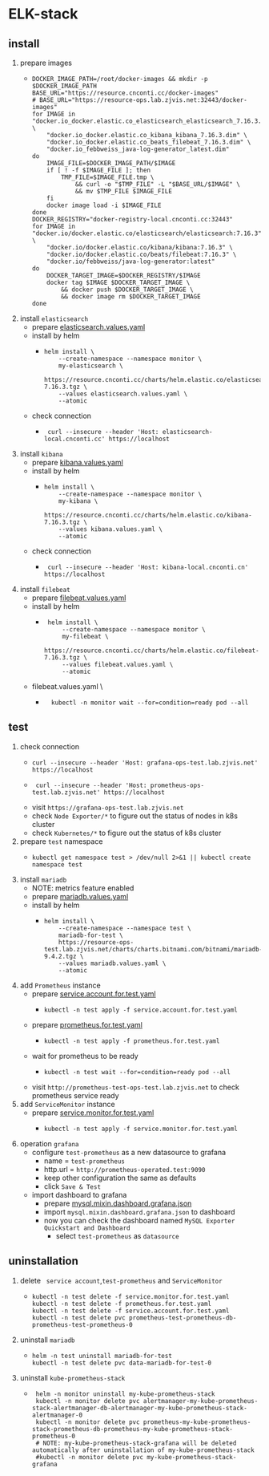 # ELK-stack

## install
1. prepare images
    * ```shell
      DOCKER_IMAGE_PATH=/root/docker-images && mkdir -p $DOCKER_IMAGE_PATH
      BASE_URL="https://resource.cnconti.cc/docker-images"
      # BASE_URL="https://resource-ops.lab.zjvis.net:32443/docker-images"
      for IMAGE in "docker.io_docker.elastic.co_elasticsearch_elasticsearch_7.16.3.dim" \
          "docker.io_docker.elastic.co_kibana_kibana_7.16.3.dim" \
          "docker.io_docker.elastic.co_beats_filebeat_7.16.3.dim" \
          "docker.io_febbweiss_java-log-generator_latest.dim"
      do
          IMAGE_FILE=$DOCKER_IMAGE_PATH/$IMAGE
          if [ ! -f $IMAGE_FILE ]; then
              TMP_FILE=$IMAGE_FILE.tmp \
                  && curl -o "$TMP_FILE" -L "$BASE_URL/$IMAGE" \
                  && mv $TMP_FILE $IMAGE_FILE
          fi
          docker image load -i $IMAGE_FILE
      done
      DOCKER_REGISTRY="docker-registry-local.cnconti.cc:32443"
      for IMAGE in "docker.io/docker.elastic.co/elasticsearch/elasticsearch:7.16.3" \
          "docker.io/docker.elastic.co/kibana/kibana:7.16.3" \
          "docker.io/docker.elastic.co/beats/filebeat:7.16.3" \
          "docker.io/febbweiss/java-log-generator:latest"
      do
          DOCKER_TARGET_IMAGE=$DOCKER_REGISTRY/$IMAGE
          docker tag $IMAGE $DOCKER_TARGET_IMAGE \
              && docker push $DOCKER_TARGET_IMAGE \
              && docker image rm $DOCKER_TARGET_IMAGE
      done
      ```
2. install `elasticsearch`
    * prepare [elasticsearch.values.yaml](resource/elasticsearch.values.yaml.md)
    * install by helm
      * ```shell
        helm install \
            --create-namespace --namespace monitor \
            my-elasticsearch \
            https://resource.cnconti.cc/charts/helm.elastic.co/elasticsearch-7.16.3.tgz \
            --values elasticsearch.values.yaml \
            --atomic
        ```
    * check connection
      * ```shell
         curl --insecure --header 'Host: elasticsearch-local.cnconti.cc' https://localhost
         ```
3. install `kibana`
    * prepare [kibana.values.yaml](resource/kibana.values.yaml.md)
    * install by helm
       * ```shell
         helm install \
             --create-namespace --namespace monitor \
             my-kibana \
             https://resource.cnconti.cc/charts/helm.elastic.co/kibana-7.16.3.tgz \
             --values kibana.values.yaml \
             --atomic
         ```
    * check connection
       * ```shell
          curl --insecure --header 'Host: kibana-local.cnconti.cn' https://localhost
          ```
4. install `filebeat`
   * prepare [filebeat.values.yaml](resource/filebeat.values.yaml.md)
   * install by helm
      * ```shell
         helm install \
             --create-namespace --namespace monitor \
             my-filebeat \
             https://resource.cnconti.cc/charts/helm.elastic.co/filebeat-7.16.3.tgz \
             --values filebeat.values.yaml \
             --atomic
         ```
   * filebeat.values.yaml \
      * ```shell
          kubectl -n monitor wait --for=condition=ready pod --all
          ```

## test
1. check connection 
    * ```shell
      curl --insecure --header 'Host: grafana-ops-test.lab.zjvis.net' https://localhost
      ```
   * ```shell
      curl --insecure --header 'Host: prometheus-ops-test.lab.zjvis.net' https://localhost
      ```
    * visit `https://grafana-ops-test.lab.zjvis.net`
    * check `Node Exporter/*` to figure out the status of nodes in k8s cluster
    * check `Kubernetes/*` to figure out the status of k8s cluster
3. prepare `test` namespace
    * ```shell
      kubectl get namespace test > /dev/null 2>&1 || kubectl create namespace test
      ```
4. install `mariadb` 
    * NOTE: metrics feature enabled
    * prepare [mariadb.values.yaml](resource/mariadb.values.yaml.md)
    * install by helm
      * ```shell
        helm install \
            --create-namespace --namespace test \
            mariadb-for-test \
            https://resource-ops-test.lab.zjvis.net/charts/charts.bitnami.com/bitnami/mariadb-9.4.2.tgz \
            --values mariadb.values.yaml \
            --atomic
        ```
5. add `Prometheus` instance
    * prepare [service.account.for.test.yaml](resource/service.account.for.test.yaml.md)
      * ```shell
        kubectl -n test apply -f service.account.for.test.yaml
        ```
    * prepare [prometheus.for.test.yaml](resource/prometheus.for.test.yaml.md)
      * ```shell
        kubectl -n test apply -f prometheus.for.test.yaml
        ```
    * wait for prometheus to be ready
      * ```shell
        kubectl -n test wait --for=condition=ready pod --all
        ```
    * visit `http://prometheus-test-ops-test.lab.zjvis.net` to check prometheus service ready
6. add `ServiceMonitor` instance
    * prepare [service.monitor.for.test.yaml](resource/service.monitor.for.test.yaml.md)
      * ```shell
        kubectl -n test apply -f service.monitor.for.test.yaml
        ```
7. operation `grafana`
    * configure `test-prometheus` as a new datasource to grafana
      * name = `test-prometheus`
      * http.url = `http://prometheus-operated.test:9090`
      * keep other configuration the same as defaults
      * click `Save & Test`
    * import dashboard to grafana
      * prepare [mysql.mixin.dashboard.grafana.json](resource/mysql.mixin.dashboard.grafana.json.md)
      * import `mysql.mixin.dashboard.grafana.json` to dashboard
      * now you can check the dashboard named `MySQL Exporter Quickstart and Dashboard`
        * select `test-prometheus` as `datasource`

## uninstallation
1. delete ` service account`,`test-prometheus` and `ServiceMonitor`
    * ```shell
      kubectl -n test delete -f service.monitor.for.test.yaml
      kubectl -n test delete -f prometheus.for.test.yaml
      kubectl -n test delete -f service.account.for.test.yaml
      kubectl -n test delete pvc prometheus-test-prometheus-db-prometheus-test-prometheus-0
      ```
2. uninstall `mariadb`
    * ```shell
      helm -n test uninstall mariadb-for-test
      kubectl -n test delete pvc data-mariadb-for-test-0
      ```
3. uninstall `kube-prometheus-stack`
    * ```shell
       helm -n monitor uninstall my-kube-prometheus-stack
       kubectl -n monitor delete pvc alertmanager-my-kube-prometheus-stack-alertmanager-db-alertmanager-my-kube-prometheus-stack-alertmanager-0
       kubectl -n monitor delete pvc prometheus-my-kube-prometheus-stack-prometheus-db-prometheus-my-kube-prometheus-stack-prometheus-0
       # NOTE: my-kube-prometheus-stack-grafana will be deleted automatically after uninstallation of my-kube-prometheus-stack
       #kubectl -n monitor delete pvc my-kube-prometheus-stack-grafana
      ```
